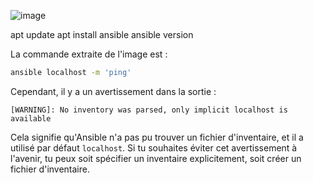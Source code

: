 ![image](https://github.com/user-attachments/assets/a2cd1ba8-90d8-47ac-b383-1bdfe2c3671d)

apt update
apt install ansible
ansible version 


La commande extraite de l'image est :

```bash
ansible localhost -m 'ping'
```

Cependant, il y a un avertissement dans la sortie :

```
[WARNING]: No inventory was parsed, only implicit localhost is available
```

Cela signifie qu'Ansible n'a pas pu trouver un fichier d'inventaire, et il a utilisé par défaut `localhost`. Si tu souhaites éviter cet avertissement à l'avenir, tu peux soit spécifier un inventaire explicitement, soit créer un fichier d'inventaire.



